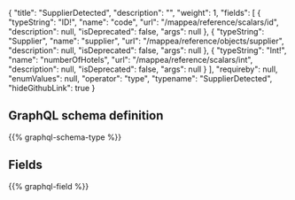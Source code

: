 {
  "title": "SupplierDetected",
  "description": "",
  "weight": 1,
  "fields": [
    {
      "typeString": "ID!",
      "name": "code",
      "url": "/mappea/reference/scalars/id",
      "description": null,
      "isDeprecated": false,
      "args": null
    },
    {
      "typeString": "Supplier",
      "name": "supplier",
      "url": "/mappea/reference/objects/supplier",
      "description": null,
      "isDeprecated": false,
      "args": null
    },
    {
      "typeString": "Int!",
      "name": "numberOfHotels",
      "url": "/mappea/reference/scalars/int",
      "description": null,
      "isDeprecated": false,
      "args": null
    }
  ],
  "requireby": null,
  "enumValues": null,
  "operator": "type",
  "typename": "SupplierDetected",
  "hideGithubLink": true
}
## GraphQL schema definition

{{% graphql-schema-type %}}

## Fields

{{% graphql-field %}}
